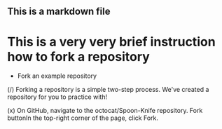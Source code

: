 ## This is a markdown file

# This is a very very brief instruction how to fork a repository

* Fork an example repository

(/) Forking a repository is a simple two-step process. We've created a repository for you to practice with!

(x) On GitHub, navigate to the octocat/Spoon-Knife repository.
Fork buttonIn the top-right corner of the page, click Fork.
